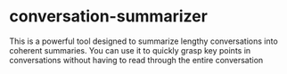 # conversation-summarizer
This is a powerful tool designed to summarize lengthy conversations into coherent summaries. You can use it to quickly grasp key points in conversations without having to read through the entire conversation
